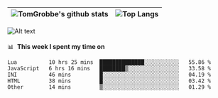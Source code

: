 |![TomGrobbe's github stats](https://github-readme-stats.vercel.app/api?username=egerdnc&count_private=true&show_icons=true&theme=dracula&disable_animations=true&include_all_commits=true)|![Top Langs](https://github-readme-stats.vercel.app/api/top-langs/?username=egerdnc&theme=dracula&langs_count=10&layout=compact)|
|:-:|:-:|

![Alt text](https://spotify-recently-played-readme.vercel.app/api?user=i4a9i8pn8x8vvskq8v52yhckr)
<br>
<br>
📊 &nbsp;**This week I spent my time on**
<!--START_SECTION:waka-->
```text
Lua          10 hrs 25 mins  ██████████████░░░░░░░░░░░   55.86 % 
JavaScript   6 hrs 16 mins   ████████▒░░░░░░░░░░░░░░░░   33.58 % 
INI          46 mins         █░░░░░░░░░░░░░░░░░░░░░░░░   04.19 % 
HTML         38 mins         █░░░░░░░░░░░░░░░░░░░░░░░░   03.42 % 
Other        14 mins         ▒░░░░░░░░░░░░░░░░░░░░░░░░   01.29 % 
```
<!--END_SECTION:waka-->
